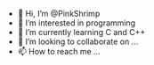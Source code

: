 - 👋 Hi, I’m @PinkShrimp
- 👀 I’m interested in programming
- 🌱 I’m currently learning C and C++ 
- 💞️ I’m looking to collaborate on ...
- 📫 How to reach me ...

<!---
PinkShrimp/PinkShrimp is a ✨ special ✨ repository because its `README.md` (this file) appears on your GitHub profile.
You can click the Preview link to take a look at your changes.
--->
